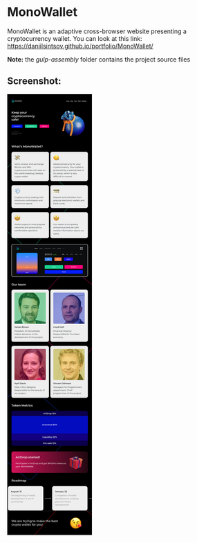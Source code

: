 # MonoWallet

MonoWallet is an adaptive cross-browser website presenting a cryptocurrency wallet. You can look at this
link: https://daniilsintsov.github.io/portfolio/MonoWallet/

**Note:** the *gulp-assembly* folder contains the project source files

## Screenshot:

![](../assets/MonoWallet.png)
